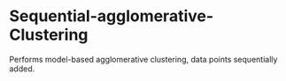 # Sequential-agglomerative-Clustering
Performs model-based agglomerative clustering, data points sequentially added. 
